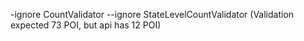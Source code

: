 -ignore CountValidator --ignore StateLevelCountValidator (Validation expected 73 POI, but api has 12 POI)
